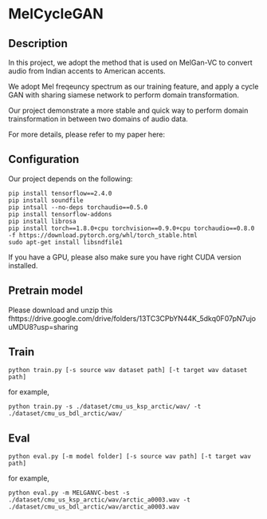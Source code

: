 # MelCycleGAN

## Description

In this project, we adopt the method that is used on MelGan-VC to convert audio from Indian accents to American accents.  

We adopt Mel freqeuncy spectrum as our training feature, and apply a cycle GAN with sharing siamese network to perform domain transformation. 

Our project demonstrate a more stable and quick way to perform domain trainsformation in between two domains of audio data.

For more details, please refer to my paper here:

## Configuration

Our project depends on the following:

```
pip install tensorflow==2.4.0
pip install soundfile
pip intsall --no-deps torchaudio==0.5.0
pip install tensorflow-addons
pip install librosa
pip install torch==1.8.0+cpu torchvision==0.9.0+cpu torchaudio==0.8.0 -f https://download.pytorch.org/whl/torch_stable.html
sudo apt-get install libsndfile1
```

If you have a GPU, please also make sure you have right CUDA version installed.

## Pretrain model

Please download and unzip this fhttps://drive.google.com/drive/folders/13TC3CPbYN44K_5dkq0F07pN7ujouMDU8?usp=sharing

## Train

```
python train.py [-s source wav dataset path] [-t target wav dataset path] 
```

for example, 

```
python train.py -s ./dataset/cmu_us_ksp_arctic/wav/ -t ./dataset/cmu_us_bdl_arctic/wav/
```

## Eval

```
python eval.py [-m model folder] [-s source wav path] [-t target wav path]
```

for example, 
```
python eval.py -m MELGANVC-best -s ./dataset/cmu_us_ksp_arctic/wav/arctic_a0003.wav -t ./dataset/cmu_us_bdl_arctic/wav/arctic_a0003.wav
```

